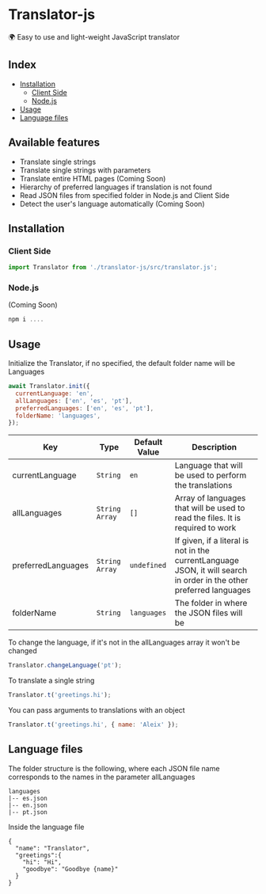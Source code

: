# Translator-js

🌍 Easy to use and light-weight JavaScript translator

## Index

- [Installation](#installation)
  - [Client Side](#client-side)
  - [Node.js](#nodejs)
- [Usage](#usage)
- [Language files](#language-files)

## Available features

- Translate single strings
- Translate single strings with parameters
- Translate entire HTML pages (Coming Soon)
- Hierarchy of preferred languages if translation is not found
- Read JSON files from specified folder in Node.js and Client Side
- Detect the user's language automatically (Coming Soon)

## Installation

### Client Side

```js
import Translator from './translator-js/src/translator.js';
```

### Node.js

(Coming Soon)

```js
npm i ....
```

## Usage

Initialize the Translator, if no specified, the default folder name will be Languages

```js
await Translator.init({
  currentLanguage: 'en',
  allLanguages: ['en', 'es', 'pt'],
  preferredLanguages: ['en', 'es', 'pt'],
  folderName: 'languages',
});
```

| Key                | Type           | Default Value | Description                                                                                                         |
| ------------------ | -------------- | ------------- | ------------------------------------------------------------------------------------------------------------------- |
| currentLanguage    | `String`       | `en`          | Language that will be used to perform the translations                                                              |
| allLanguages       | `String Array` | `[]`          | Array of languages that will be used to read the files. It is required to work                                      |
| preferredLanguages | `String Array` | `undefined`   | If given, if a literal is not in the currentLanguage JSON, it will search in order in the other preferred languages |
| folderName         | `String`       | `languages`   | The folder in where the JSON files will be                                                                          |

To change the language, if it's not in the allLanguages array it won't be changed

```js
Translator.changeLanguage('pt');
```

To translate a single string

```js
Translator.t('greetings.hi');
```

You can pass arguments to translations with an object

```js
Translator.t('greetings.hi', { name: 'Aleix' });
```

## Language files

The folder structure is the following, where each JSON file name corresponds to the names in the parameter allLanguages

```
languages
|-- es.json
|-- en.json
|-- pt.json
```

Inside the language file

```
{
  "name": "Translator",
  "greetings":{
    "hi": "Hi",
    "goodbye": "Goodbye {name}"
  }
}
```
